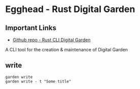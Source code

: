# Egghead - Rust Digital Garden

## Important Links
- [Github repo - Rust CLI Digital Garden](https://github.com/rust-adventure/digital-garden/)


A CLI tool for the creation & maintenance of Digital Garden

## write

```shell
garden write
garden write - t "Some title"
```
